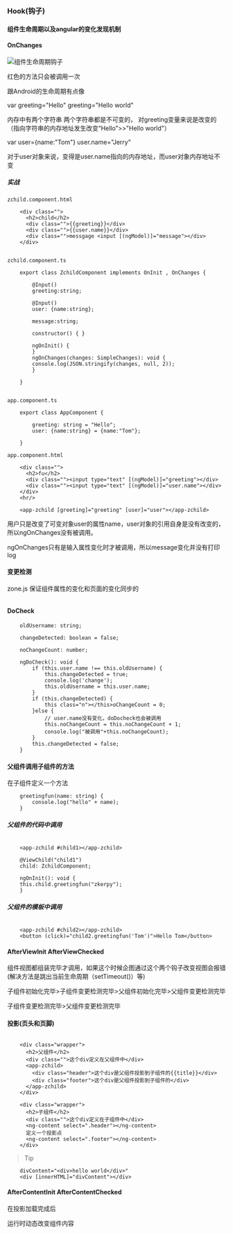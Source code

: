 ### Hook(钩子)

#### 组件生命周期以及angular的变化发现机制

#### OnChanges

![组件生命周期钩子](https://github.com/zkerpy/Angular-Learn/blob/master/Img/Hook.png)

红色的方法只会被调用一次

跟Android的生命周期有点像


var greeting="Hello"
greeting="Hello world"

内存中有两个字符串 两个字符串都是不可变的，
对greeting变量来说是改变的（指向字符串的内存地址发生改变“Hello”>>"Hello world"）


var user={name:"Tom"}
user.name="Jerry"

对于user对象来说，变得是user.name指向的内存地址，而user对象内存地址不变 


##### 实战

```
zchild.component.html

	<div class="">
	  <h2>child</h2>
	  <div class="">{{greeting}}</div>
	  <div class="">{{user.name}}</div>
	  <div class="">messgage <input [(ngModel)]="message"></div>
	</div>


zchild.component.ts

	export class ZchildComponent implements OnInit , OnChanges {

		@Input()
		greeting:string;

		@Input()
		user: {name:string};

		message:string;

		constructor() { }

		ngOnInit() {
		}
		ngOnChanges(changes: SimpleChanges): void {
		console.log(JSON.stringify(changes, null, 2));
		}

	}


app.component.ts

	export class AppComponent {

		greeting: string = "Hello";
		user: {name:string} = {name:"Tom"};

	}

app.component.html

	<div class="">
	  <h2>fu</h2>
	  <div class=""><input type="text" [(ngModel)]="greeting"></div>
	  <div class=""><input type="text" [(ngModel)]="user.name"></div>
	</div>
	<hr/>

	<app-zchild [greeting]="greeting" [user]="user"></app-zchild>
```

用户只是改变了可变对象user的属性name，user对象的引用自身是没有改变的，所以ngOnChanges没有被调用。

ngOnChanges只有是输入属性变化时才被调用，所以message变化并没有打印log


#### 变更检测

zone.js 保证组件属性的变化和页面的变化同步的

![]()

#### DoCheck

```
	oldUsername: string;

	changeDetected: boolean = false;

	noChangeCount: number;

	ngDoCheck(): void {
		if (this.user.name !== this.oldUsername) {
			this.changeDetected = true;
			console.log('change');
			this.oldUsername = this.user.name;
		}
		if (this.changeDetected) {
			this class="n"></this>oChangeCount = 0;
		}else {
			// user.name没有变化，doDocheck也会被调用
			this.noChangeCount = this.noChangeCount + 1;
			console.log("被调用"+this.noChangeCount);
		}
		this.changeDetected = false;
	}
```


#### 父组件调用子组件的方法

在子组件定义一个方法

```
	greetingfun(name: string) {
	    console.log("hello" + name);
	}
```

##### 父组件的代码中调用

```

	<app-zchild #child1></app-zchild>

	@ViewChild("child1")
	child: ZchildComponent;

	ngOnInit(): void {
	this.child.greetingfun("zkerpy");
	}
```



##### 父组件的模板中调用

```

	<app-zchild #child2></app-zchild>
	<button (click)="child2.greetingfun('Tom')">Hello Tom</button>
```

#### AfterViewInit AfterViewChecked

组件视图都组装完毕才调用，如果这个时候企图通过这个两个钩子改变视图会报错(解决方法是跳出当前生命周期（setTimeout()）等)

子组件初始化完毕>子组件变更检测完毕>父组件初始化完毕>父组件变更检测完毕

子组件变更检测完毕>父组件变更检测完毕

#### 投影(页头和页脚)

```

	<div class="wrapper">
	  <h2>父组件</h2>
	  <div class="">这个div定义在父组件中</div>
	  <app-zchild>
	    <div class="header">这个div是父组件投影到子组件的{{title}}</div>
	    <div class="footer">这个div是父组件投影到子组件的</div>
	  </app-zchild>
	</div>

	<div class="wrapper">
	  <h2>子组件</h2>
	  <div class="">这个div定义在子组件中</div>
	  <ng-content select=".header"></ng-content>
	  定义一个投影点
	  <ng-content select=".footer"></ng-content>
	</div>
```

>Tip

```
	divContent="<div>hello world</div>"
	<div [innerHTML]="divContent"></div>
```

#### AfterContentInit AfterContentChecked


在投影加载完成后


运行时动态改变组件内容





